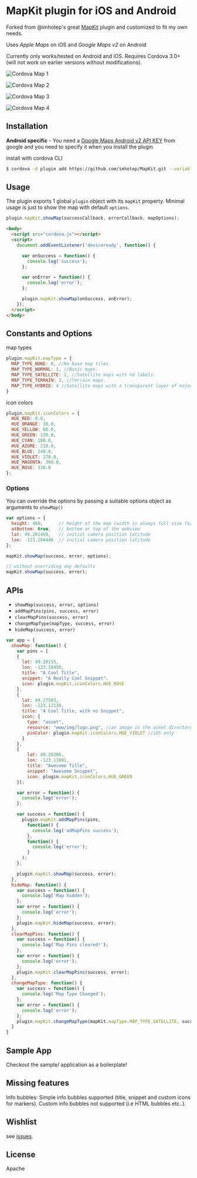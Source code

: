 # MapKit plugin for iOS and Android

Forked from @imhotep's great [MapKit](https://github.com/imhotep/MapKit) plugin and customized to fit my own needs.

Uses *Apple Maps* on iOS and *Google Maps v2* on Android

Currently only works/tested on Android and iOS. Requires Cordova 3.0+ (will not work on earlier versions without modifications).

![Cordova Map 1](http://i.imgur.com/Mf6oeXal.png)

![Cordova Map 2](http://i.imgur.com/XaaBGeGl.png)

![Cordova Map 3](http://i.imgur.com/3IoDj0Rl.png)

![Cordova Map 4](http://i.imgur.com/Bfzik6Ml.png)

## Installation

**Android specific** - You need a [Google Maps Android v2 API KEY](https://code.google.com/apis/console/) from google and you need to specify it when you install the plugin

install with cordova CLI

```sh
$ cordova -d plugin add https://github.com/imhotep/MapKit.git --variable API_KEY="YOUR_API_KEY_FROM_GOOGLE"
```

## Usage

The plugin exports 1 global `plugin` object with its `mapKit` property. Minimal usage is just to show the map with default `options`.

```js
plugin.mapKit.showMap(successCallback, errorCallback, mapOptions);
```

```html
<body>
  <script src="cordova.js"></script>
  <script>
    document.addEventListener('deviceready', function() {

      var onSuccess = function() {
        console.log('success');
      };

      var onError = function() {
        console.log('error');
      };

      plugin.mapKit.showMap(onSuccess, onError);
    });
  </script>
</body>
```

## Constants and Options

map types

```js
plugin.mapKit.mapType = {
  MAP_TYPE_NONE: 0, //No base map tiles.
  MAP_TYPE_NORMAL: 1, //Basic maps.
  MAP_TYPE_SATELLITE: 2, //Satellite maps with no labels.
  MAP_TYPE_TERRAIN: 3, //Terrain maps.
  MAP_TYPE_HYBRID: 4 //Satellite maps with a transparent layer of major streets.
}
```

icon colors

```js
plugin.mapKit.iconColors = {
  HUE_RED: 0.0,
  HUE_ORANGE: 30.0,
  HUE_YELLOW: 60.0,
  HUE_GREEN: 120.0,
  HUE_CYAN: 180.0,
  HUE_AZURE: 210.0,
  HUE_BLUE: 240.0,
  HUE_VIOLET: 270.0,
  HUE_MAGENTA: 300.0,
  HUE_ROSE: 330.0
};
```

### Options

You can override the options by passing a suitable options object as arguments to `showMap()`

```js
var options = {
  height: 460,      // height of the map (width is always full size for now)
  atBottom: true,   // bottom or top of the webview
  lat: 49.281468,   // initial camera position latitude
  lon: -123.104446  // initial camera position latitude
};

mapKit.showMap(success, error, options);

// without overriding any defaults
mapKit.showMap(success, error);
```

## APIs

- `showMap(success, error, options)`
- `addMapPins(pins, success, error)`
- `clearMapPins(success, error)`
- `changeMapType(mapType, success, error)`
- `hideMap(success, error)`

```js
var app = {
  showMap: function() {
    var pins = [
    {
      lat: 49.28115,
      lon: -123.10450,
      title: "A Cool Title",
      snippet: "A Really Cool Snippet",
      icon: plugin.mapKit.iconColors.HUE_ROSE
    },
    {
      lat: 49.27503,
      lon: -123.12138,
      title: "A Cool Title, with no Snippet",
      icon: {
        type: "asset",
        resource: "www/img/logo.png", //an image in the asset directory
        pinColor: plugin.mapKit.iconColors.HUE_VIOLET //iOS only
      }
    },
    {
        lat: 49.28286,
        lon: -123.11891,
        title: "Awesome Title",
        snippet: "Awesome Snippet",
        icon: plugin.mapKit.iconColors.HUE_GREEN
    }];

    var error = function() {
      console.log('error');
    };

    var success = function() {
      plugin.mapKit.addMapPins(pins,
        function() {
          console.log('adMapPins success');
        },
        function() {
          console.log('error');
        }
      );
    };

    plugin.mapKit.showMap(success, error);
  },
  hideMap: function() {
    var success = function() {
      console.log('Map hidden');
    };
    var error = function() {
      console.log('error');
    };
    plugin.mapKit.hideMap(success, error);
  },
  clearMapPins: function() {
    var success = function() {
      console.log('Map Pins cleared!');
    };
    var error = function() {
      console.log('error');
    };
    plugin.mapKit.clearMapPins(success, error);
  },
  changeMapType: function() {
    var success = function() {
      console.log('Map Type Changed');
    };
    var error = function() {
      console.log('error');
    };
    plugin.mapKit.changeMapType(mapKit.mapType.MAP_TYPE_SATELLITE, success, error);
  }
}
```

Sample App
----------

Checkout the sample/ application as a boilerplate!

Missing features
----------------

Info bubbles: Simple info bubbles supported (title, snippet and custom icons for markers). Custom info bubbles not supported (i.e HTML bubbles etc..).

## Wishlist

see [issues](https://github.com/armno/MapKit/issues).

License
-------

Apache
